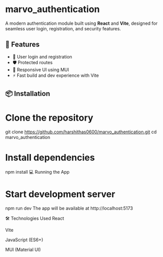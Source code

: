 ﻿# marvo_authentication


A modern authentication module built using **React** and **Vite**, designed for seamless user login, registration, and security features.

## 🚀 Features

- 🔐 User login and registration
- 🛡️ Protected routes
- 🎨 Responsive UI using MUI
- ⚡ Fast build and dev experience with Vite



## 📦 Installation


# Clone the repository
git clone https://github.com/harshithas0600/marvo_authentication.git
cd marvo_authentication

# Install dependencies
npm install
💻 Running the App

# Start development server
npm run dev
The app will be available at http://localhost:5173

🛠️ Technologies Used
React

Vite

JavaScript (ES6+)

MUI (Material UI)

